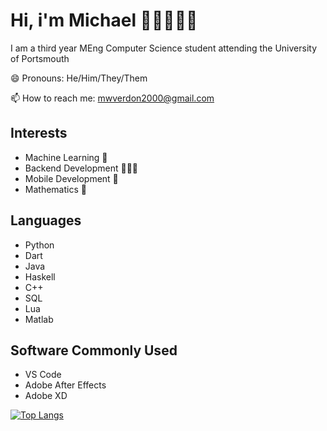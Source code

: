 
# Hi, i'm Michael 😵‍💫🚶‍♂️🥶

I am a third year MEng Computer Science student attending the University of Portsmouth

😄 Pronouns: He/Him/They/Them

📫 How to reach me: mwverdon2000@gmail.com

## Interests

- Machine Learning 🧠
- Backend Development 👨🏻‍💻
- Mobile Development 📱
- Mathematics 🧮

## Languages

- Python
- Dart
- Java
- Haskell
- C++
- SQL
- Lua
- Matlab

## Software Commonly Used

- VS Code
- Adobe After Effects
- Adobe XD

[![Top Langs](https://github-readme-stats.vercel.app/api/top-langs/?username=MichaelVerdon)](https://github.com/anuraghazra/github-readme-stats&theme=dark)

<!--
**MichaelVerdon/MichaelVerdon** is a ✨ _special_ ✨ repository because its `README.md` (this file) appears on your GitHub profile.

Here are some ideas to get you started:

- 🔭 I’m currently working on ...
- 🌱 I’m currently learning ...
- 👯 I’m looking to collaborate on ...
- 🤔 I’m looking for help with ...
- 💬 Ask me about ...
- 📫 How to reach me: ...
- 😄 Pronouns: ...
- ⚡ Fun fact: ...
-->
